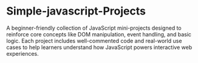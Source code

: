 # Simple-javascript-Projects
A beginner-friendly collection of JavaScript mini-projects designed to reinforce core concepts like DOM manipulation, event handling, and basic logic. Each project includes well-commented code and real-world use cases to help learners understand how JavaScript powers interactive web experiences.

